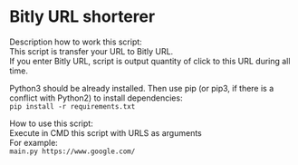 Bitly URL shorterer
=====================
Description how to work this script:  
This script is transfer your URL to Bitly URL.  
If you enter Bitly URL, script is output quantity of click to this URL during all time.  

Python3 should be already installed. Then use pip (or pip3, if there is a conflict with Python2) to install dependencies:  
```pip install -r requirements.txt```

How to use this script:  
Execute in CMD this script with URLS as arguments  
For example:  
```main.py https://www.google.com/```  
